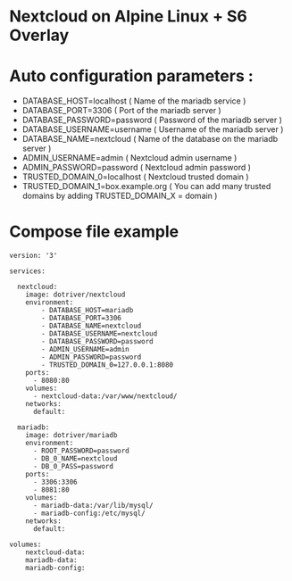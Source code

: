 # Nextcloud on Alpine Linux + S6 Overlay

# Auto configuration parameters :

- DATABASE_HOST=localhost ( Name of the mariadb service  )
- DATABASE_PORT=3306 ( Port of the mariadb server )
- DATABASE_PASSWORD=password ( Password of the mariadb server )
- DATABASE_USERNAME=username ( Username of the mariadb server )
- DATABASE_NAME=nextcloud ( Name of the database on the mariadb server )
- ADMIN_USERNAME=admin ( Nextcloud admin username )
- ADMIN_PASSWORD=password ( Nextcloud admin password  )
- TRUSTED_DOMAIN_0=localhost  ( Nextcloud trusted domain )
- TRUSTED_DOMAIN_1=box.example.org  ( You can add many trusted domains by adding TRUSTED_DOMAIN_X = domain )



# Compose file example

```
version: '3'

services:

  nextcloud:
    image: dotriver/nextcloud
    environment:
        - DATABASE_HOST=mariadb
        - DATABASE_PORT=3306
        - DATABASE_NAME=nextcloud
        - DATABASE_USERNAME=nextcloud
        - DATABASE_PASSWORD=password
        - ADMIN_USERNAME=admin
        - ADMIN_PASSWORD=password
        - TRUSTED_DOMAIN_0=127.0.0.1:8080
    ports:
      - 8080:80
    volumes:
      - nextcloud-data:/var/www/nextcloud/
    networks:
      default:
  
  mariadb:
    image: dotriver/mariadb
    environment:
      - ROOT_PASSWORD=password
      - DB_0_NAME=nextcloud
      - DB_0_PASS=password
    ports:
      - 3306:3306
      - 8081:80
    volumes:
      - mariadb-data:/var/lib/mysql/
      - mariadb-config:/etc/mysql/
    networks:
      default:
    
volumes:
    nextcloud-data:
    mariadb-data:
    mariadb-config:

```
